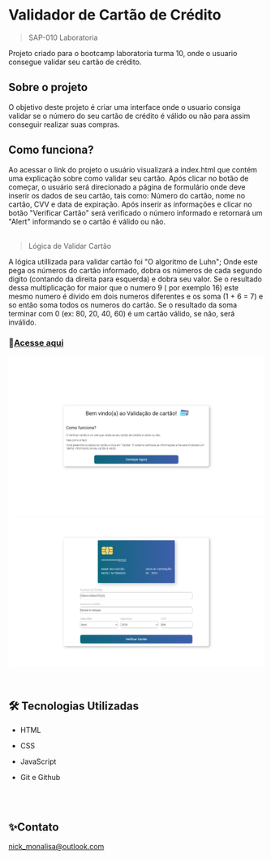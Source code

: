 # Validador de Cartão de Crédito
> SAP-010 Laboratoria

Projeto criado para o bootcamp laboratoria turma 10, onde o usuario consegue validar seu cartão de crédito.

## Sobre o projeto
O objetivo deste projeto é criar uma interface onde o usuario consiga validar se o número do seu cartão de crédito é válido ou não para assim conseguir realizar suas compras.

## Como funciona?
Ao acessar o link do projeto o usuário visualizará a index.html que contém uma explicação sobre como validar seu cartão. Após clicar no botão de começar, o usuário será direcionado a página de formulário onde deve inserir os dados de seu cartão, tais como: Número do cartão, nome no cartão, CVV e data de expiração. Após inserir as informações e clicar no botão "Verificar Cartão" será verificado o número informado e retornará um "Alert" informando se o cartão é válido ou não.
<br>
<br>

> Lógica de Validar Cartão

A lógica utillizada para validar cartão foi "O algoritmo de Luhn"; Onde este pega os números do cartão informado, dobra os números de cada segundo digito (contando da direita para esquerda) e dobra seu valor.  Se o resultado dessa multiplicação for maior que o numero 9 ( por exemplo 16) este mesmo numero é divido em dois numeros diferentes e os soma (1 + 6 = 7) e so então soma todos os numeros do cartão. Se o resultado da soma terminar com 0 (ex: 80, 20, 40, 60) é um cartão válido, se não, será inválido.


### 📎[Acesse aqui](https://nicoletsingas.github.io/SAP010-card-validation/)

![preview](./src/assets/index.html.png)
<br>
![preview](./src/assets/validator.html.png)

<br>

## 🛠 Tecnologias Utilizadas

- HTML

- CSS

- JavaScript

- Git e Github

<br>
<br>

## ✨Contato

nick_monalisa@outlook.com